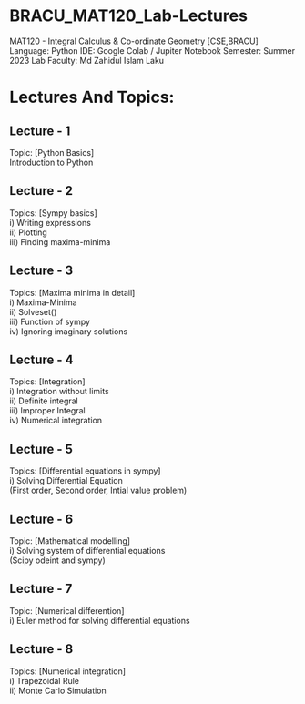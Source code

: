 # BRACU_MAT120_Lab-Lectures
MAT120 - Integral Calculus & Co-ordinate Geometry [CSE,BRACU]
Language: Python
IDE: Google Colab / Jupiter Notebook
Semester: Summer 2023
Lab Faculty: Md Zahidul Islam Laku
# Lectures And Topics:
## Lecture - 1
Topic: [Python Basics]   
Introduction to Python
## Lecture - 2
Topics: [Sympy basics]       
i) Writing expressions      
ii) Plotting       
iii) Finding maxima-minima
## Lecture - 3
Topics: [Maxima minima in detail]      
i) Maxima-Minima      
ii) Solveset()       
iii) Function of sympy     
iv) Ignoring imaginary solutions
## Lecture - 4
Topics: [Integration]    
i) Integration without limits      
ii) Definite integral      
iii) Improper Integral     
iv) Numerical integration
## Lecture - 5
Topics: [Differential equations in sympy]      
i) Solving Differential Equation     
  (First order, Second order, Intial value problem)
## Lecture - 6
Topic: [Mathematical modelling]      
i) Solving system of differential equations      
  (Scipy odeint and sympy)
## Lecture - 7
Topic: [Numerical differention]      
i) Euler method for solving differential equations
## Lecture - 8
Topics: [Numerical integration]      
i) Trapezoidal Rule      
ii) Monte Carlo Simulation
